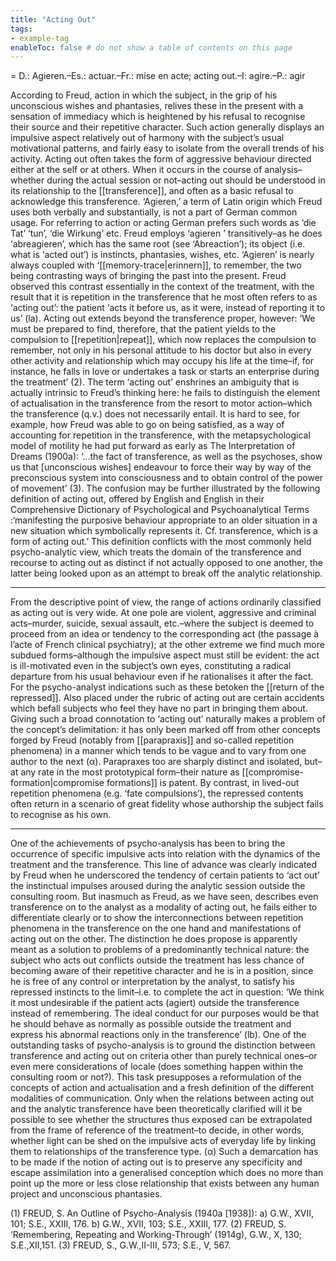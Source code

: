 ```yaml
---
title: "Acting Out"
tags:
- example-tag
enableToc: false # do not show a table of contents on this page
---
```


= D.: Agieren.–Es.: actuar.–Fr.: mise en acte; acting out.–I: agire.–P.: agir

According to Freud, action in which the subject, in the grip of his unconscious wishes and phantasies, relives these in the present with a sensation of immediacy which is heightened by his refusal to recognise their source and their repetitive character.
Such action generally displays an impulsive aspect relatively out of harmony with the subject’s usual motivational patterns, and fairly easy to isolate from the overall trends of his activity. Acting out often takes the form of aggressive behaviour directed either at the self or at others. When it occurs in the course of analysis–whether during the actual session or not–acting out should be understood in its relationship to the [[transference]], and often as a basic refusal to acknowledge this transference.
‘Agieren,’ a term of Latin origin which Freud uses both verbally and substantially, is not a part of German common usage. For referring to action or acting German prefers such words as ‘die Tat’ ‘tun’, ‘die Wirkung’ etc. Freud employs ‘agieren ’ transitively–as he does ‘abreagieren’, which has the same root (see ‘Abreaction’); its object (i.e. what is ‘acted out’) is instincts, phantasies, wishes, etc.
‘Agieren’ is nearly always coupled with ‘[[memory-trace|erinnern]], to remember, the two being contrasting ways of bringing the past into the present.
Freud observed this contrast essentially in the context of the treatment, with the result that it is repetition in the transference that he most often refers to as ‘acting out’: the patient ‘acts it before us, as it were, instead of reporting it to us’ (la). Acting out extends beyond the transference proper, however: ‘We must be prepared to find, therefore, that the patient yields to the compulsion to [[repetition|repeat]], which now replaces the compulsion to remember, not only in his personal attitude to his doctor but also in every other activity and relationship which may occupy his life at the time–if, for instance, he falls in love or undertakes a task or starts an enterprise during the treatment’ (2).
The term ‘acting out’ enshrines an ambiguity that is actually intrinsic to Freud’s thinking here: he fails to distinguish the element of actualisation in the transference from the resort to motor action–which the transference (q.v.) does not necessarily entail. It is hard to see, for example, how Freud was able to go on being satisfied, as a way of accounting for repetition in the transference, with the metapsychological model of motility he had put forward as early as The Interpretation of Dreams (1900a): ‘…the fact of transference, as well as the psychoses, show us that [unconscious wishes] endeavour to force their way by way of the preconscious system into consciousness and to obtain control of the power of movement’ (3).
The confusion may be further illustrated by the following definition of acting out, offered by English and English in their Comprehensive Dictionary of Psychological and Psychoanalytical Terms :‘manifesting the purposive behaviour appropriate to an older situation in a new situation which symbolically represents it. Cf. transference, which is a form of acting out.’ This definition conflicts with the most commonly held psycho-analytic view, which treats the domain of the transference and recourse to acting out as distinct if not actually opposed to one another, the latter being looked upon as an attempt to break off the analytic relationship.
* * *

From the descriptive point of view, the range of actions ordinarily classified as acting out is very wide. At one pole are violent, aggressive and criminal acts–murder, suicide, sexual assault, etc.–where the subject is deemed to proceed from an idea or tendency to the corresponding act (the passage à l’acte of French clinical psychiatry); at the other extreme we find much more subdued forms–although the impulsive aspect must still be evident: the act is ill-motivated even in the subject’s own eyes, constituting a radical departure from his usual behaviour even if he rationalises it after the fact. For the psycho-analyst indications such as these betoken the [[return of the repressed]]. Also placed under the rubric of acting out are certain accidents which befall subjects who feel they have no part in bringing them about. Giving such a broad connotation to ‘acting out’ naturally makes a problem of the concept’s delimitation: it has only been marked off from other concepts forged by Freud (notably from [[parapraxis]] and so-called repetition phenomena) in a manner which tends to be vague and to vary from one author to the next (α). Parapraxes too are sharply distinct and isolated, but–at any rate in the most prototypical form–their nature as [[compromise-formation|compromise formations]] is patent. By contrast, in lived-out repetition phenomena (e.g. ‘fate compulsions’), the repressed contents often return in a scenario of great fidelity whose authorship the subject fails to recognise as his own.
* * *

One of the achievements of psycho-analysis has been to bring the occurrence of specific impulsive acts into relation with the dynamics of the treatment and the transference. This line of advance was clearly indicated by Freud when he underscored the tendency of certain patients to ‘act out’ the instinctual impulses aroused during the analytic session outside the consulting room. But inasmuch as Freud, as we have seen, describes even transference on to the analyst as a modality of acting out, he fails either to differentiate clearly or to show the interconnections between repetition phenomena in the transference on the one hand and manifestations of acting out on the other. The distinction he does propose is apparently meant as a solution to problems of a predominantly technical nature: the subject who acts out conflicts outside the treatment has less chance of becoming aware of their repetitive character and he is in a position, since he is free of any control or interpretation by the analyst, to satisfy his repressed instincts to the limit–i.e. to complete the act in question: ‘We think it most undesirable if the patient acts (agiert) outside the transference instead of remembering. The ideal conduct for our purposes would be that he should behave as normally as possible outside the treatment and express his abnormal reactions only in the transference’ (lb).
One of the outstanding tasks of psycho-analysis is to ground the distinction between transference and acting out on criteria other than purely technical ones–or even mere considerations of locale (does something happen within the consulting room or not?). This task presupposes a reformulation of the concepts of action and actualisation and a fresh definition of the different modalities of communication.
Only when the relations between acting out and the analytic transference have been theoretically clarified will it be possible to see whether the structures thus exposed can be extrapolated from the frame of reference of the treatment–to decide, in other words, whether light can be shed on the impulsive acts of everyday life by linking them to relationships of the transference type.
(α) Such a demarcation has to be made if the notion of acting out is to preserve any specificity and escape assimilation into a generalised conception which does no more than point up the more or less close relationship that exists between any human project and unconscious phantasies.


(1) FREUD, S. An Outline of Psycho-Analysis (1940a [1938]): a) G.W., XVII, 101; S.E., XXIII, 176. b) G.W., XVII, 103; S.E., XXIII, 177.
(2) FREUD, S. ‘Remembering, Repeating and Working-Through’ (1914g), G.W., X, 130; S.E.,XII,151.
(3) FREUD, S., G.W.,II-III, 573; S.E., V, 567.